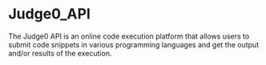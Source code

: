 # Judge0_API
The Judge0 API is an online code execution platform that allows users to submit code snippets in various programming languages and get the output and/or results of the execution. 
